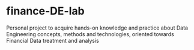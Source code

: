 # finance-DE-lab
Personal project to acquire hands-on knowledge and practice about Data Engineering concepts, methods and technologies, oriented towards Financial Data treatment and analysis
